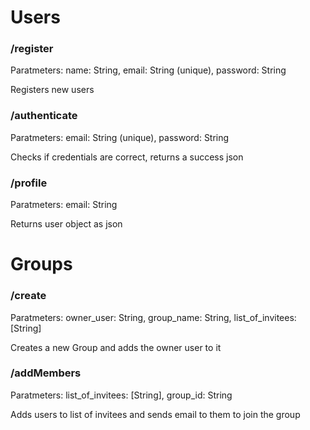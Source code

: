  <h1> Users </h1>
 
  <h3> /register </h3>
  <p> Paratmeters: name: String, email: String (unique), password: String </p>
  <p>Registers new users</p>
  
  <h3> /authenticate </h3>
  <p> Paratmeters: email: String (unique), password: String </p>
  <p> Checks if credentials are correct, returns a success json</p>
  
  <h3> /profile </h3>
  <p> Paratmeters: email: String </p>
  <p> Returns user object as json</p>
  
  
<h1> Groups </h1>

 <h3> /create </h3>
 <p> Paratmeters: owner_user: String, group_name: String, list_of_invitees: [String] </p>
 <p> Creates a new Group and adds the owner user to it</p>
 
 <h3> /addMembers </h3>
 <p> Paratmeters: list_of_invitees: [String], group_id: String </p>
 <p> Adds users to list of invitees and sends email to them to join the group </p>
